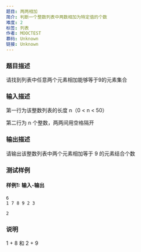 ```yaml
---
题目: 两两相加
简介: 判断一个整数列表中两数相加为特定值的个数
难度: 2
标签: 列表
作者: MOOCTEST
慕码: Unknown
链接: Unknown
---
```


### 题目描述

请找到列表中任意两个元素相加能够等于9的元素集合

### 输入描述

第一行为该整数列表的长度 n（0 < n < 50）

第二行为 n 个整数，两两间用空格隔开

### 输出描述

请输出该整数列表中两个元素相加等于 9 的元素结合个数

### 测试样例

#### 样例1: 输入-输出

```
6
1 7 8 9 2 3
```

```
2
```

### 说明

1 + 8 和 2 + 9 